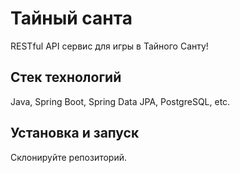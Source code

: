 # Тайный санта
RESTful API сервис для игры в Тайного Санту!

## Стек технологий
Java, Spring Boot, Spring Data JPA, PostgreSQL, etc.

## Установка и запуск
Склонируйте репозиторий.

